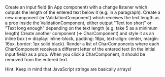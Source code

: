 Create an input field (in App component) with a change listener which outputs the length of the entered text below it (e.g. in a paragraph). 
Create a new component (=> ValidationComponent) which receives the text length as a prop 
Inside the ValidationComponent, either output "Text too short" or "Text long enough" depending on the text length (e.g. take 5 as a minimum length) 
Create another component (=> CharComponent) and style it as an inline box (=> display: inline-block, padding: 16px, text-align: center, margin: 16px, border: 1px solid black). 
Render a list of CharComponents where each CharComponent receives a different letter of the entered text (in the initial input field) as a prop. 
When you click a CharComponent, it should be removed from the entered text. 
 
 
Hint: Keep in mind that JavaScript strings are basically arrays!</p> 
 
